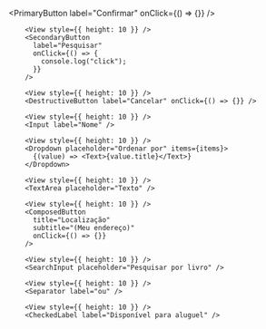 <PrimaryButton label="Confirmar" onClick={() => {}} />

        <View style={{ height: 10 }} />
        <SecondaryButton
          label="Pesquisar"
          onClick={() => {
            console.log("click");
          }}
        />

        <View style={{ height: 10 }} />
        <DestructiveButton label="Cancelar" onClick={() => {}} />

        <View style={{ height: 10 }} />
        <Input label="Nome" />

        <View style={{ height: 10 }} />
        <Dropdown placeholder="Ordenar por" items={items}>
          {(value) => <Text>{value.title}</Text>}
        </Dropdown>

        <View style={{ height: 10 }} />
        <TextArea placeholder="Texto" />

        <View style={{ height: 10 }} />
        <ComposedButton
          title="Localização"
          subtitle="(Meu endereço)"
          onClick={() => {}}
        />

        <View style={{ height: 10 }} />
        <SearchInput placeholder="Pesquisar por livro" />

        <View style={{ height: 10 }} />
        <Separator label="ou" />

        <View style={{ height: 10 }} />
        <CheckedLabel label="Disponível para aluguel" />
